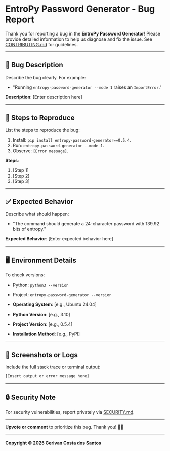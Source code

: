 # EntroPy Password Generator - Bug Report

Thank you for reporting a bug in the **EntroPy Password Generator**! Please provide detailed information to help us diagnose and fix the issue. See [CONTRIBUTING.md](https://github.com/gerivanc/entropy-password-generator/blob/main/CONTRIBUTING.md) for guidelines.

---

## 📌 Bug Description
Describe the bug clearly. For example:
- "Running `entropy-password-generator --mode 1` raises an `ImportError`."

**Description**:
[Enter description here]

---

## 🔄 Steps to Reproduce
List the steps to reproduce the bug:
1. Install: `pip install entropy-password-generator==0.5.4`.
2. Run: `entropy-password-generator --mode 1`.
3. Observe: `[Error message]`.

**Steps**:
1. [Step 1]
2. [Step 2]
3. [Step 3]

---

## ✅ Expected Behavior
Describe what should happen:
- "The command should generate a 24-character password with 139.92 bits of entropy."

**Expected Behavior**:
[Enter expected behavior here]

---

## 🖥️ Environment Details
To check versions:
- Python: `python3 --version`
- Project: `entropy-password-generator --version`

- **Operating System**: [e.g., Ubuntu 24.04]
- **Python Version**: [e.g., 3.10]
- **Project Version**: [e.g., 0.5.4]
- **Installation Method**: [e.g., PyPI]

---

## 📸 Screenshots or Logs
Include the full stack trace or terminal output:
```bash
[Insert output or error message here]
```

---

## 🔒 Security Note
For security vulnerabilities, report privately via [SECURITY.md](https://github.com/gerivanc/entropy-password-generator/blob/main/SECURITY.md).

---

**Upvote or comment** to prioritize this bug. Thank you! 🚀🔑

---

#### Copyright © 2025 Gerivan Costa dos Santos
